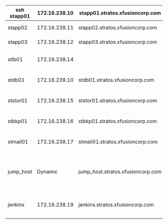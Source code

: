 | ssh stapp01 | 172.16.238.10 | stapp01.stratos.xfusioncorp.com   | tony    | Ir0nM@n    | Nautilus App 1                 |     |
| ----------- | ------------- | --------------------------------- | ------- | ---------- | ------------------------------ | --- |
| stapp02     | 172.16.238.11 | stapp02.stratos.xfusioncorp.com   | steve   | Am3ric@    | Nautilus App 2                 |     |
| stapp03     | 172.16.238.12 | stapp03.stratos.xfusioncorp.com   | banner  | BigGr33n   | Nautilus App 3                 |     |
| stlb01      | 172.16.238.14 |                                   | loki    | Mischi3f   | Nautilus HTTP LBR              |     |
| stdb01      | 172.16.239.10 | stdb01.stratos.xfusioncorp.com    | peter   | Sp!dy      | Nautilus DB Server             |     |
| ststor01    | 172.16.238.15 | ststor01.stratos.xfusioncorp.com  | natasha | Bl@kW      | Nautilus Storage Server        |     |
| stbkp01     | 172.16.238.16 | stbkp01.stratos.xfusioncorp.com   | clint   | H@wk3y3    | Nautilus Backup Server         |     |
| stmail01    | 172.16.238.17 | stmail01.stratos.xfusioncorp.com  | groot   | Gr00T123   | Nautilus Mail Server           |     |
| jump_host   | Dynamic       | jump_host.stratos.xfusioncorp.com | thor    | mjolnir123 | Jump Server to Access Stork DC |     |
| jenkins     | 172.16.238.19 | jenkins.stratos.xfusioncorp.com   | jenkins | j@rv!s     | Jenkins Server for CI/CD       |     |
